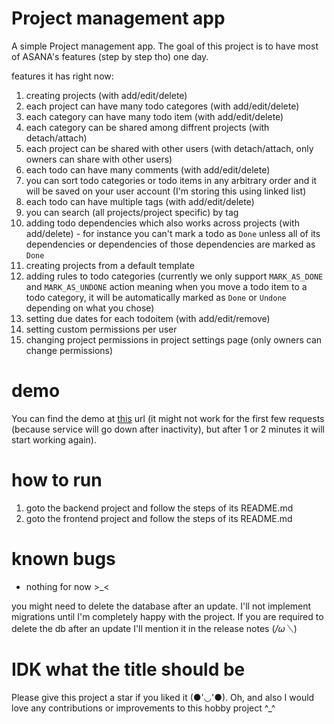 # Project management app

A simple Project management app. The goal of this project is to have most of ASANA's features (step by step tho)
one day.

features it has right now:

1. creating projects (with add/edit/delete)
2. each project can have many todo categores (with add/edit/delete)
3. each category can have many todo item (with add/edit/delete)
4. each category can be shared among diffrent projects (with detach/attach)
5. each project can be shared with other users (with detach/attach, only owners can share with other users)
6. each todo can have many comments (with add/edit/delete)
7. you can sort todo categories or todo items in any arbitrary order and it will be saved on your user account (I'm storing this using linked list)
8. each todo can have multiple tags (with add/edit/delete)
9. you can search (all projects/project specific) by tag
10. adding todo dependencies which also works across projects (with add/delete) - for instance you can't mark a todo as `Done` unless all of its dependencies or dependencies of those dependencies are marked as `Done`
11. creating projects from a default template
12. adding rules to todo categories (currently we only support `MARK_AS_DONE` and `MARK_AS_UNDONE` action meaning when you move a todo item to a todo category, it will be automatically marked as `Done` or `Undone` depending on what you chose)
13. setting due dates for each todoitem (with add/edit/remove)
14. setting custom permissions per user 
15. changing project permissions in project settings page (only owners can change permissions)

# demo

You can find the demo at [this](https://todos-fohoov.vercel.app/) url (it might not work for the first few requests (because service will go down after inactivity), but after 1 or 2 minutes it will start working again).

# how to run

1. goto the backend project and follow the steps of its README.md
2. goto the frontend project and follow the steps of its README.md

# known bugs
  * nothing for now >_<

you might need to delete the database after an update. I'll not implement migrations until I'm completely happy with the project. If you are required to delete the db after an update I'll mention it in the release notes (_/ω＼_)

# IDK what the title should be

Please give this project a star if you liked it (●'◡'●). Oh, and also I would love any contributions or improvements to this hobby project ^\_^
